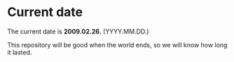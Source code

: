 # Current date

The current date is **2009.02.26.** (YYYY.MM.DD.)

This repository will be good when the world ends, so we will know how long it lasted.